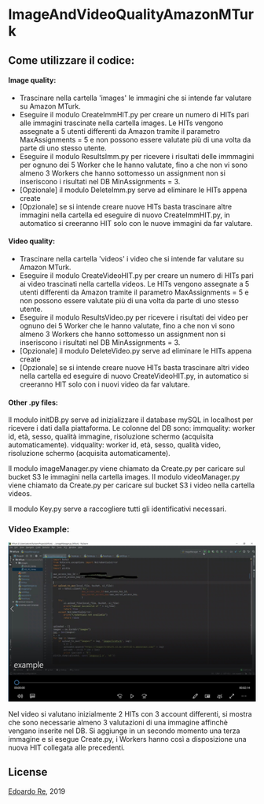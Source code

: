 # ImageAndVideoQualityAmazonMTurk

## Come utilizzare il codice:
#### Image quality:
* Trascinare nella cartella 'images' le immagini che si intende far valutare su Amazon MTurk.
* Eseguire il modulo CreateImmHIT.py per creare un numero di HITs pari alle immagini trascinate nella cartella images. Le HITs vengono assegnate a 5 utenti differenti da Amazon tramite il parametro MaxAssignments = 5 e non possono essere valutate più di una volta da parte di uno stesso utente.
* Eseguire il modulo ResultsImm.py per ricevere i risultati delle immmagini per ognuno dei 5 Worker che le hanno valutate, fino a che non vi sono almeno 3 Workers che hanno sottomesso un assignment non si inseriscono i risultati nel DB MinAssignments = 3.
* [Opzionale] il modulo DeleteImm.py serve ad eliminare le HITs appena create
* [Opzionale] se si intende creare nuove HITs basta trascinare altre immagini nella cartella ed eseguire di nuovo CreateImmHIT.py, in automatico si creeranno HIT solo con le nuove immagini da far valutare.
#### Video quality:
* Trascinare nella cartella 'videos' i video che si intende far valutare su Amazon MTurk.
* Eseguire il modulo CreateVideoHIT.py per creare un numero di HITs pari ai video trascinati nella cartella videos. Le HITs vengono assegnate a 5 utenti differenti da Amazon tramite il parametro MaxAssignments = 5 e non possono essere valutate più di una volta da parte di uno stesso utente.
* Eseguire il modulo ResultsVideo.py per ricevere i risultati dei video per ognuno dei 5 Worker che le hanno valutate, fino a che non vi sono almeno 3 Workers che hanno sottomesso un assignment non si inseriscono i risultati nel DB MinAssignments = 3.
* [Opzionale] il modulo DeleteVideo.py serve ad eliminare le HITs appena create
* [Opzionale] se si intende creare nuove HITs basta trascinare altri video nella cartella ed eseguire di nuovo CreateVideoHIT.py, in automatico si creeranno HIT solo con i nuovi video da far valutare.


#### Other .py files:
Il modulo initDB.py serve ad inizializzare il database mySQL in localhost per ricevere i dati dalla piattaforma.
Le colonne del DB sono:
immquality: 
worker id, età, sesso, qualità immagine, risoluzione schermo (acquisita automaticamente).
vidquality:
worker id, età, sesso, qualità video, risoluzione schermo (acquisita automaticamente).


Il modulo imageManager.py viene chiamato da Create.py per caricare sul bucket S3 le immagini nella cartella images.
Il modulo videoManager.py viene chiamato da Create.py per caricare sul bucket S3 i video nella cartella videos.

Il modulo Key.py serve a raccogliere tutti gli identificativi necessari.
### Video Example:
[![Watch the video](InkedCattura_LI.jpg)](https://drive.google.com/file/d/1C38FKbey1eFeFJC5GUU5YzXqckEMmoSj/view?usp=sharing)

Nel video si valutano inizialmente 2 HITs con 3 account differenti, si mostra che sono necessarie almeno 3 valutazioni di una immagine affinchè vengano inserite nel DB. Si aggiunge in un secondo momento una terza immagine e si esegue Create.py, i Workers hanno così a disposizione una nuova HIT collegata alle precedenti. 

## License
[Edoardo Re](https://github.com/edoardore), 2019

